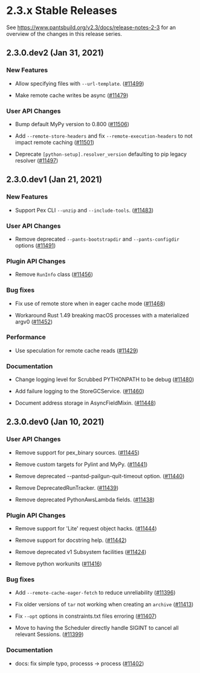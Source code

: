# 2.3.x Stable Releases

See https://www.pantsbuild.org/v2.3/docs/release-notes-2-3 for an overview of the changes in this release series.

## 2.3.0.dev2 (Jan 31, 2021)

### New Features

* Allow specifying files with `--url-template`. ([#11499](https://github.com/pantsbuild/pants/pull/11499))

* Make remote cache writes be async ([#11479](https://github.com/pantsbuild/pants/pull/11479))

### User API Changes

* Bump default MyPy version to 0.800 ([#11506](https://github.com/pantsbuild/pants/pull/11506))

* Add `--remote-store-headers` and fix `--remote-execution-headers` to not impact remote caching ([#11501](https://github.com/pantsbuild/pants/pull/11501))

* Deprecate `[python-setup].resolver_version` defaulting to pip legacy resolver ([#11497](https://github.com/pantsbuild/pants/pull/11497))


## 2.3.0.dev1 (Jan 21, 2021)

### New Features

* Support Pex CLI `--unzip` and `--include-tools`. ([#11483](https://github.com/pantsbuild/pants/pull/11483))

### User API Changes

* Remove deprecated `--pants-bootstrapdir` and `--pants-configdir` options ([#11491](https://github.com/pantsbuild/pants/pull/11491))

### Plugin API Changes

* Remove `RunInfo` class ([#11456](https://github.com/pantsbuild/pants/pull/11456))

### Bug fixes

* Fix use of remote store when in eager cache mode ([#11468](https://github.com/pantsbuild/pants/pull/11468))

* Workaround Rust 1.49 breaking macOS processes with a materialized argv0 ([#11452](https://github.com/pantsbuild/pants/pull/11452))

### Performance

* Use speculation for remote cache reads ([#11429](https://github.com/pantsbuild/pants/pull/11429))

### Documentation

* Change logging level for Scrubbed PYTHONPATH to be debug ([#11480](https://github.com/pantsbuild/pants/pull/11480))

* Add failure logging to the StoreGCService. ([#11460](https://github.com/pantsbuild/pants/pull/11460))

* Document address storage in AsyncFieldMixin. ([#11448](https://github.com/pantsbuild/pants/pull/11448))

## 2.3.0.dev0 (Jan 10, 2021)

### User API Changes

* Remove support for pex_binary sources. ([#11445](https://github.com/pantsbuild/pants/pull/11445))

* Remove custom targets for Pylint and MyPy. ([#11441](https://github.com/pantsbuild/pants/pull/11441))

* Remove deprecated --pantsd-pailgun-quit-timeout option. ([#11440](https://github.com/pantsbuild/pants/pull/11440))

* Remove DeprecatedRunTracker. ([#11439](https://github.com/pantsbuild/pants/pull/11439))

* Remove deprecated PythonAwsLambda fields. ([#11438](https://github.com/pantsbuild/pants/pull/11438))

### Plugin API Changes

* Remove support for 'Lite' request object hacks. ([#11444](https://github.com/pantsbuild/pants/pull/11444))

* Remove support for docstring help. ([#11442](https://github.com/pantsbuild/pants/pull/11442))

* Remove deprecated v1 Subsystem facilities ([#11424](https://github.com/pantsbuild/pants/pull/11424))

* Remove python workunits ([#11416](https://github.com/pantsbuild/pants/pull/11416))

### Bug fixes

* Add `--remote-cache-eager-fetch` to reduce unreliability ([#11396](https://github.com/pantsbuild/pants/pull/11396))

* Fix older versions of `tar` not working when creating an `archive` ([#11413](https://github.com/pantsbuild/pants/pull/11413))

* Fix `--opt` options in constraints.txt files erroring ([#11407](https://github.com/pantsbuild/pants/pull/11407))

* Move to having the Scheduler directly handle SIGINT to cancel all relevant Sessions. ([#11399](https://github.com/pantsbuild/pants/pull/11399))

### Documentation

* docs: fix simple typo, processs -> process ([#11402](https://github.com/pantsbuild/pants/pull/11402))
